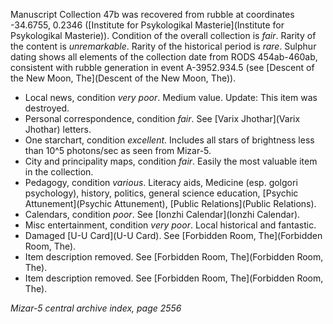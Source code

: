 Manuscript Collection 47b was recovered from rubble at coordinates -34.6755, 0.2346 ([Institute for Psykologikal Masterie](Institute for Psykologikal Masterie)). Condition of the overall collection is *fair*. Rarity of the content is *unremarkable*. Rarity of the historical period is *rare*. Sulphur dating shows all elements of the collection date from RODS 454ab-460ab, consistent with rubble generation in event A-3952.934.5 (see [Descent of the New Moon, The](Descent of the New Moon, The)).

- Local news, condition *very poor*. Medium value. Update: This item was destroyed.
- Personal correspondence, condition *fair*. See [Varix Jhothar](Varix Jhothar) letters.
- One starchart, condition *excellent*. Includes all stars of brightness less than 10^5 photons/sec as seen from Mizar-5.
- City and principality maps, condition *fair*. Easily the most valuable item in the collection.
- Pedagogy, condition *various*. Literacy aids, Medicine (esp. golgori psychology), history, politics, general science education, [Psychic Attunement](Psychic Attunement), [Public Relations](Public Relations).
- Calendars, condition *poor*. See [Ionzhi Calendar](Ionzhi Calendar).
- Misc entertainment, condition *very poor*. Local historical and fantastic.
- Damaged [U-U Card](U-U Card). See [Forbidden Room, The](Forbidden Room, The).
- Item description removed. See [Forbidden Room, The](Forbidden Room, The).
- Item description removed. See [Forbidden Room, The](Forbidden Room, The).

*Mizar-5 central archive index, page 2556*

